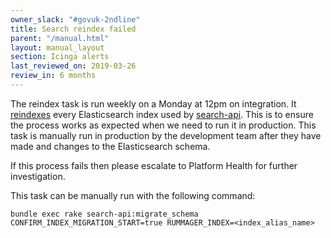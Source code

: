 ```yaml
---
owner_slack: "#govuk-2ndline"
title: Search reindex failed
parent: "/manual.html"
layout: manual_layout
section: Icinga alerts
last_reviewed_on: 2019-03-26
review_in: 6 months
---
```


The reindex task is run weekly on a Monday at 12pm on integration. It
[reindexes][reindexing] every Elasticsearch index used by [search-api][]. This is
to ensure the process works as expected when we need to run it in production.
This task is manually run in production by the development team after they have
made and changes to the Elasticsearch schema.

If this process fails then please escalate to Platform Health for further investigation.

This task can be manually run with the following command:

```
bundle exec rake search-api:migrate_schema CONFIRM_INDEX_MIGRATION_START=true RUMMAGER_INDEX=<index_alias_name>
```

[reindexing]: /manual/reindex-elasticsearch.html
[search-api]: /apps/search-api.html
